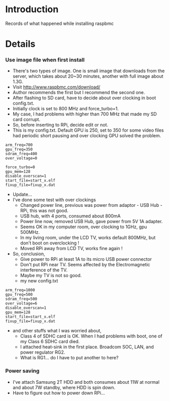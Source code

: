 # Introduction #

Records of what happened while installing raspbmc


# Details #

### Use image file when first install ###

  * There's two types of image. One is small image that downloads from the server, which takes about 20~30 minutes, another with full image about 1.3G.
  * Visit http://www.raspbmc.com/download/
  * Author recommends the first but I recommend the second one.
  * After flashing to SD card, have to decide about over clocking in boot config.txt.
  * Initially clock is set to 800 MHz and force\_turbo=1.
  * My case, I had problems with higher than 700 MHz that made my SD card corrupt.
  * So, before inserting to RPi, decide edit or not.
  * This is my config.txt. Default GPU is 250, set to 350 for some video files had periodic short pausing and over clocking GPU solved the problem.
```
arm_freq=700
gpu_freq=350
sdram_freq=400
over_voltage=0

force_turbo=0
gpu_mem=128
disable_overscan=1
start_file=start_x.elf
fixup_file=fixup_x.dat
```
  * Update...
  * I've done some test with over clockings
    * Changed power line, previous was power from adaptor - USB Hub - RPi, this was not good.
    * USB hub, with 4 ports, consumed about 800mA
    * Power line now, removed USB Hub, gave power from 5V 1A adapter.
    * Seems OK in my computer room, over clocking to 1GHz, gpu 500MHz.
    * In my living room, under the LCD TV, works default 800MHz, but don't boot on overclocking !
    * Moved RPi away from LCD TV, works fine again !
  * So, conclusion,
    * Give power to RPi at least 1A to its micro USB power connector
    * Don't put RPi near TV. Seems affected by the Electromagnetic interference of the TV.
    * Maybe my TV is not so good.
    * my new config.txt
```
arm_freq=1000
gpu_freq=500
sdram_freq=500
over_voltage=6
disable_overscan=1
gpu_mem=128
start_file=start_x.elf
fixup_file=fixup_x.dat
```
  * and other stuffs what I was worried about,
    * Class 4 of SDHC card is OK. When I had problems with boot, one of my Class 6 SDHC card died.
    * I attached heat-sink in the first place. Broadcom SOC, LAN, and power regulator RG2.
    * What is RG1... do I have to put another to here?


### Power saving ###

  * I've attach Samsung 2T HDD and both consumes about 11W at normal and about 7W standby, where HDD is spin down.
  * Have to figure out how to power down RPi...

